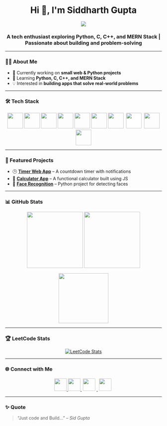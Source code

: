 <h1 align="center">Hi 👋, I'm Siddharth Gupta</h1>

<!-- Typing Effect Banner -->
<p align="center">
  <a href="https://github.com/sid-gupta-007">
    <img src="https://readme-typing-svg.herokuapp.com?size=30&duration=4000&color=36BCF7&center=true&vCenter=true&width=600&lines=Tech+Enthusiast+💻;MERN+Stack+Dev;Python+Dev;Full+Stack+Developer" />
  </a>
</p>



<h3 align="center">A tech enthusiast exploring Python, C, C++, and MERN Stack | Passionate about building and problem-solving</h3>

---

### 👨‍💻 About Me  
- 🔭 Currently working on **small web & Python projects**  
- 🌱 Learning **Python, C, C++, and MERN Stack**  
- 💡 Interested in **building apps that solve real-world problems**  

---

### 🛠 Tech Stack  
<p align="center">
  <!-- Languages -->
  <img src="https://cdn.jsdelivr.net/gh/devicons/devicon/icons/python/python-original.svg" width="50" height="50"/>
  <img src="https://cdn.jsdelivr.net/gh/devicons/devicon/icons/c/c-original.svg" width="50" height="50"/>
  <img src="https://cdn.jsdelivr.net/gh/devicons/devicon/icons/cplusplus/cplusplus-original.svg" width="50" height="50"/>
  <img src="https://cdn.jsdelivr.net/gh/devicons/devicon/icons/javascript/javascript-original.svg" width="50" height="50"/>
  <img src="https://cdn.jsdelivr.net/gh/devicons/devicon/icons/html5/html5-original.svg" width="50" height="50"/>
  <img src="https://cdn.jsdelivr.net/gh/devicons/devicon/icons/css3/css3-original.svg" width="50" height="50"/>

  <!-- MERN Stack -->
  <img src="https://cdn.jsdelivr.net/gh/devicons/devicon/icons/mongodb/mongodb-original.svg" width="50" height="50"/>
  <img src="https://github.com/user-attachments/assets/7cfec4bf-7b47-4b12-87e8-fcb69a34abaf" width="50" height="50" style="background-color:white; border-radius:6px; padding:4px;"/>
  <img src="https://cdn.jsdelivr.net/gh/devicons/devicon/icons/react/react-original.svg" width="50" height="50"/>
  <img src="https://cdn.jsdelivr.net/gh/devicons/devicon/icons/nodejs/nodejs-original.svg" width="50" height="50"/>
</p>

---

### 📂 Featured Projects  
- 🕒 [**Timer Web App**](https://github.com/sid-gupta-007/timer-web-app) – A countdown timer with notifications  
- 🧮 [**Calculator App**](https://github.com/sid-gupta-007/calculator-app) – A functional calculator built using JS  
- 🤖 [**Face Recognition**](https://github.com/sid-gupta-007/Face_recognition) – Python project for detecting faces  

---

### 📊 GitHub Stats  
<p align="center">
  <img src="https://github-readme-stats.vercel.app/api?username=sid-gupta-007&show_icons=true&theme=tokyonight" height="180"/>
  <img src="https://github-readme-streak-stats.herokuapp.com/?user=sid-gupta-007&theme=tokyonight" height="180"/>
</p>

<p align="center">
  <img src="https://github-readme-stats.vercel.app/api/top-langs/?username=sid-gupta-007&layout=compact&theme=tokyonight" height="160"/>
</p>

---

### 🏆 LeetCode Stats  
<p align="center">
  <a href="https://leetcode.com/Siddharth_Gupta29/">
    <img src="https://leetcard.jacoblin.cool/Siddharth_Gupta29?theme=dark&font=Karma&ext=heatmap" alt="LeetCode Stats"/>
  </a>
</p>

---

### 🌐 Connect with Me  
<p align="center">
  <a href="mailto:siddharthgupta2903@gmail.com" target="_blank">
    <img src="https://cdn.jsdelivr.net/gh/devicons/devicon/icons/google/google-original.svg" width="40" height="40"/>
  </a>
  <a href="https://www.linkedin.com/in/siddharth-gupta-775357211" target="_blank">
    <img src="https://cdn.jsdelivr.net/gh/devicons/devicon/icons/linkedin/linkedin-original.svg" width="40" height="40"/>
  </a>
  <a href="https://twitter.com/SiddhuG01" target="_blank">
    <img src="https://github.com/user-attachments/assets/398f5086-3176-4dfe-acea-a33b9f93ac4a" width="40" height="40" style="background-color:white; border-radius:6px; padding:4px;"/>
  </a>
  <a href="https://leetcode.com/Siddharth_Gupta29/" target="_blank">
    <img src="https://github.com/user-attachments/assets/7427880f-d723-4911-856b-08c67328e344" width="40" height="40" style="background-color:white; border-radius:6px; padding:4px;"/>
  </a>
</p>

---

### ✨ Quote  
> “Just code and Build...” – *Sid Gupta*

